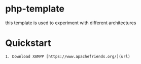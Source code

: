 # php-template
this template is used to experiment with different architectures

# Quickstart
```
1. Download XAMPP [https://www.apachefriends.org/](url)
```

